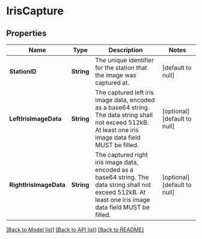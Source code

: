 # IrisCapture
## Properties

Name | Type | Description | Notes
------------ | ------------- | ------------- | -------------
**StationID** | **String** | The unique identifier for the station that the image was captured at. | [default to null]
**LeftIrisImageData** | **String** | The captured left iris image data, encoded as a base64 string. The data string shall not exceed 512kB. At least one iris image data field MUST be filled. | [optional] [default to null]
**RightIrisImageData** | **String** | The captured right iris image data, encoded as a base64 string. The data string shall not exceed 512kB. At least one iris image data field MUST be filled. | [optional] [default to null]

[[Back to Model list]](../README.md#documentation-for-models) [[Back to API list]](../README.md#documentation-for-api-endpoints) [[Back to README]](../README.md)

